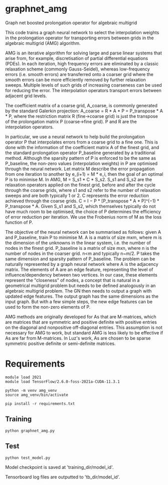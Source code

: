 # graphnet_amg
Graph net boosted prolongation operator for algebraic multigrid

This code trains a graph neural network to select the interpolation weights in the prolongation operator for transporting errors between grids in the algebraic multigrid (AMG) algorithm.

AMG is an iterative algorithm for solving large and parse linear systems that arise from, for example, discretisation of partial differential equations (PDEs). In each iteration, high frequency errors are eliminated by a classic relaxation scheme (commonly Gauss-Seidel), whereas low-frequency errors (i.e. smooth errors) are transferred onto a coarser grid where the smooth errors can be more efficiently removed by further relaxation sweeps. Multiple levels of such grids of increasing coarseness can be used for reducing the error. The interpolation operators transport errors between adjacent grid levels.

The coefficient matrix of a coarse grid, A_coarse, is commonly generated by the standard Galerkin projection: A_coarse = R * A * P = P_transpose * A * P, where the restriction matrix R (fine->coarse grid) is just the transpose of the prolongation matrix P (coarse->fine grid). P and R are the interpolation operators.

In particular, we use a neural network to help build the prolongation operator P that interpolates errors from a coarse grid to a fine one. This is done with the information of the coefficient matrix A of the finest grid, and the standard prolongation operator P_baseline generated by a traditional method. Although the sparsity pattern of P is enforced to be the same as P_baseline, the non-zero values (interpolation weights) in P are optimised through the neural network. Let matrix M describe the error propagation from one iteration to another by e_(i+1) = M * e_i, then the goal of an optimal P is to minimise M. In AMG, M = S_s1 * C * S_s2. S_s1 and S_s2 are the relaxation operators applied on the finest grid, before and after the cycle through the coarse grids, where s1 and s2 refer to the number of relaxation sweeps and are both typically 1 or 2. C represents the error reduction achieved through the coarse grids. C = I − P * [P_transpose * A * P]^(−1) * P_transpose * A. Given S_s1 and S_s2, which themselves typically do not have much room to be optimised, the choice of P determines the efficiency of error reduction per iteration. We use the Frobenius norm of M as the loss function of P. 

The objective of the neural network can be summarised as follows: given A and P_baseline, train P to minimise M. A is a matrix of size mxm, where m is the dimension of the unknowns in the linear system, i.e. the number of nodes in the finest grid. P_baseline is a matrix of size mxn, where n is the number of nodes in the coarser grid. n<m and typically n~m/2. P takes the same dimension and sparsity pattern of P_baseline. The problem can be naturally represented by a graph neural network where A is the adjacency matrix. The elements of A are an edge feature, representing the level of influence/dependency between two vertices. In our case, these elements represent the "closeness" of nodes, a concept that is natural in a geometrical multigrid problem but needs to be defined analogously in an algebraic multigrid problem. The GN then needs to output a graph with updated edge features. The output graph has the same dimensions as the input graph. But with a few simple steps, the new edge features can be used to form the non-zero elements of P.

AMG methods are originally developed for As that are M-matrices, which are matrices that are symmetric and positive definite with positive entries on the diagonal and nonpositive off-diagonal entries. This assumption is not necessary for AMG to work, but standard AMG is less likely to be effective if As are far from M-matrices. In Luz's work, As are chosen to be sparse symmetric positive definite or semi-definite matrices.

# Requirements

```
module load 2021
module load TensorFlow/2.6.0-foss-2021a-CUDA-11.3.1

python -m venv amg_venv
source amg_venv/bin/activate

pip install -r requirements.txt
```

## Training

```
python graphnet_amg.py
```

## Test

```
python test_model.py
```
Model checkpoint is saved at 'training_dir/model_id'.

Tensorboard log files are outputted to 'tb_dir/model_id'.
